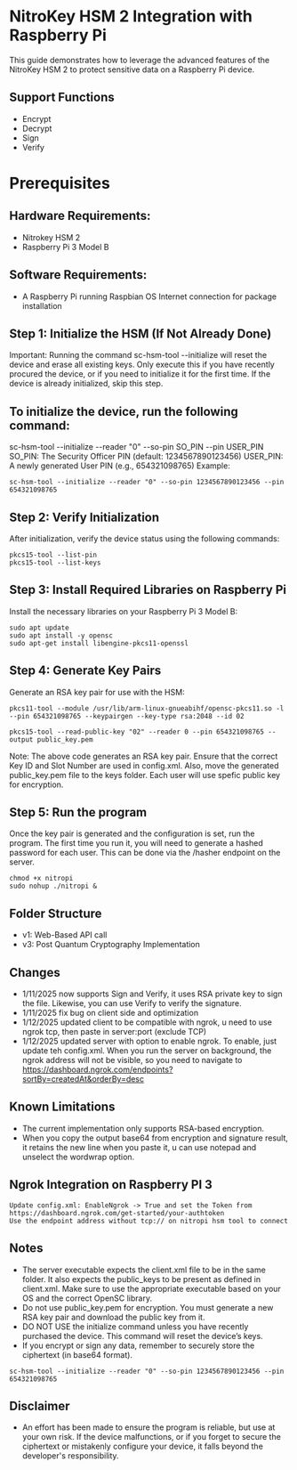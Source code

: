 # NitroKey HSM 2 Integration with Raspberry Pi
This guide demonstrates how to leverage the advanced features of the NitroKey HSM 2 to protect sensitive data on a Raspberry Pi device.

## Support Functions
- Encrypt
- Decrypt
- Sign
- Verify

# Prerequisites

## Hardware Requirements:
- Nitrokey HSM 2
- Raspberry Pi 3 Model B

## Software Requirements:
- A Raspberry Pi running Raspbian OS
Internet connection for package installation

## Step 1: Initialize the HSM (If Not Already Done)
Important: Running the command sc-hsm-tool --initialize will reset the device and erase all existing keys. Only execute this if you have recently procured the device, or if you need to initialize it for the first time. If the device is already initialized, skip this step.

## To initialize the device, run the following command:

sc-hsm-tool --initialize --reader "0" --so-pin SO_PIN --pin USER_PIN
SO_PIN: The Security Officer PIN (default: 1234567890123456)
USER_PIN: A newly generated User PIN (e.g., 654321098765)
Example:

```
sc-hsm-tool --initialize --reader "0" --so-pin 1234567890123456 --pin 654321098765
```

## Step 2: Verify Initialization
After initialization, verify the device status using the following commands:

```
pkcs15-tool --list-pin
pkcs15-tool --list-keys
```
## Step 3: Install Required Libraries on Raspberry Pi
Install the necessary libraries on your Raspberry Pi 3 Model B:

```
sudo apt update
sudo apt install -y opensc
sudo apt-get install libengine-pkcs11-openssl
```

## Step 4: Generate Key Pairs
Generate an RSA key pair for use with the HSM:

```
pkcs11-tool --module /usr/lib/arm-linux-gnueabihf/opensc-pkcs11.so -l --pin 654321098765 --keypairgen --key-type rsa:2048 --id 02
```

```
pkcs15-tool --read-public-key "02" --reader 0 --pin 654321098765 --output public_key.pem
```

Note: The above code generates an RSA key pair. Ensure that the correct Key ID and Slot Number are used in config.xml. Also, move the generated public_key.pem file to the keys folder. Each user will use spefic public key for encryption.


## Step 5: Run the program
Once the key pair is generated and the configuration is set, run the program. The first time you run it, you will need to generate a hashed password for each user. This can be done via the /hasher endpoint on the server.

```
chmod +x nitropi
sudo nohup ./nitropi &
```

## Folder Structure
- v1: Web-Based API call
- v3: Post Quantum Cryptography Implementation

## Changes
- 1/11/2025 now supports Sign and Verify, it uses RSA private key to sign the file. Likewise, you can use Verify to verify the signature.
- 1/11/2025 fix bug on client side and optimization
- 1/12/2025 updated client to be compatible with ngrok, u need to use ngrok tcp, then paste in server:port  (exclude TCP)
- 1/12/2025 updated server with option to enable ngrok. To enable, just update teh config.xml. When you run the server on background, the ngrok address will not be visible, so you need to navigate to https://dashboard.ngrok.com/endpoints?sortBy=createdAt&orderBy=desc

## Known Limitations
- The current implementation only supports RSA-based encryption.
- When you copy the output base64 from encryption and signature result, it retains the new line when you paste it, u can use notepad and unselect the wordwrap option.

## Ngrok Integration on Raspberry PI 3
```
Update config.xml: EnableNgrok -> True and set the Token from https://dashboard.ngrok.com/get-started/your-authtoken
Use the endpoint address without tcp:// on nitropi hsm tool to connect
```

## Notes 
- The server executable expects the client.xml file to be in the same folder. It also expects the public_keys to be present as defined in client.xml. Make sure to use the appropriate executable based on your OS and the correct OpenSC library.
- Do not use public_key.pem for encryption. You must generate a new RSA key pair and download the public key from it.
- DO NOT USE the initialize command unless you have recently purchased the device. This command will reset the device’s keys.
- If you encrypt or sign any data, remember to securely store the ciphertext (in base64 format). 
```
sc-hsm-tool --initialize --reader "0" --so-pin 1234567890123456 --pin 654321098765
```

## Disclaimer
- An effort has been made to ensure the program is reliable, but use at your own risk. If the device malfunctions, or if you forget to secure the ciphertext or mistakenly configure your device, it falls beyond the developer's responsibility.

